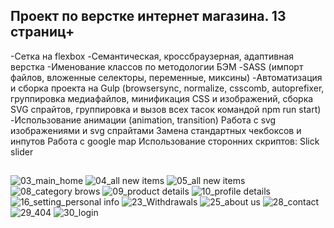 Проект по верстке интернет магазина. 13 страниц+
------------------------------------------------
-Сетка на flexbox
-Семантическая, кроссбраузерная, адаптивная верстка
-Именование классов по методологии БЭМ
-SASS (импорт файлов, вложенные селекторы, переменные, миксины)
-Автоматизация и сборка проекта на Gulp (browsersync, normalize, csscomb, autoprefixer, группировка медиафайлов, минификация CSS и изображений, сборка SVG спрайтов, группировка и вызов всех тасок командой npm run start)
-Использование анимации (animation, transition)
Работа с svg изображениями и svg спрайтами
Замена стандартных чекбоксов и инпутов
Работа с google map
Использование сторонних скриптов: Slick slider

##
![03_main_home](https://user-images.githubusercontent.com/61487027/81491860-b277c000-929b-11ea-9b30-207a93800eb7.png)
![04_all new items](https://user-images.githubusercontent.com/61487027/81491864-ba376480-929b-11ea-8530-e1d0781103ea.png)
![05_all new items](https://user-images.githubusercontent.com/61487027/81491866-bc012800-929b-11ea-9177-6b56f1b6c128.png)
![08_category brows](https://user-images.githubusercontent.com/61487027/81491867-bc99be80-929b-11ea-9898-d64a5a1b4ebf.png)
![09_product details](https://user-images.githubusercontent.com/61487027/81491869-bdcaeb80-929b-11ea-982c-91a3a3f3bef7.png)
![10_profile details](https://user-images.githubusercontent.com/61487027/81491870-be638200-929b-11ea-8369-5649c52ff9b3.png)
![16_setting_personal info](https://user-images.githubusercontent.com/61487027/81491871-bf94af00-929b-11ea-9bd6-d8c15cdc1a0c.png)
![23_Withdrawals](https://user-images.githubusercontent.com/61487027/81491872-c02d4580-929b-11ea-867d-09f8fbc4b286.png)
![25_about us](https://user-images.githubusercontent.com/61487027/81491874-c0c5dc00-929b-11ea-943a-39d14c1b8b76.png)
![28_contact](https://user-images.githubusercontent.com/61487027/81491875-c15e7280-929b-11ea-8913-0d714da1fc5b.png)
![29_404](https://user-images.githubusercontent.com/61487027/81491876-c28f9f80-929b-11ea-833a-b27b2d48222c.png)
![30_login](https://user-images.githubusercontent.com/61487027/81491877-c3283600-929b-11ea-9bb7-8f749ebea4dd.png)

